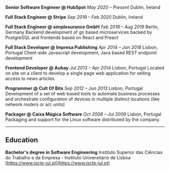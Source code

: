 **Senior Software Engineer @ HubSpot**
_May 2020 – Present_
Dublin, Ireland

**Full Stack Engineer @ Stripe**
_Sep 2019 – Feb 2020_
Dublin, Ireland

**Full Stack Engineer @ simplesurance GmbH**
_Feb 2018 – Aug 2019_
Berlin, Germany
    Backend development of go based microservices backed by PostgreSQL and frontends based on React and Preact

**Full Stack Developer @ Impresa Publishing**
_Apr 2014 – Jan 2018_
Lisbon, Portugal
    Client-side Javascript development, Java based REST endpoint development

**Frontend Developer @ Aubay**
_Jul 2013 – Apr 2014_
Lisbon, Portugal
    Located on site on a client to develop a single page web application for selling access to news articles.

**Programmer @ Cult Of Bits**
_Sep 2012 – Jun 2013_
Lisbon, Portugal
    Development of a set of web based tools to automate business processes and orchestrate configuration of devices in multiple distinct locations (like network routers or a/c units)

**Packager @ Caixa Mágica Software**
_Oct 2008 – Jul 2009_
Lisbon, Portugal
    Packaging and support for the Linux software distributed by the company.


---
## Education

**Bachelor's degree in Software Engineering**
Instituto Superior das Ciências do Trabalho e da Empresa - Instituto Universitário de Lisboa
[https://www.iscte-iul.pt](https://www.iscte-iul.pt)
